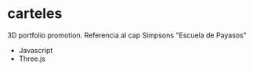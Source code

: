 # carteles
3D portfolio promotion. 
Referencia al cap Simpsons "Escuela de Payasos"

-  Javascript
-  Three.js
